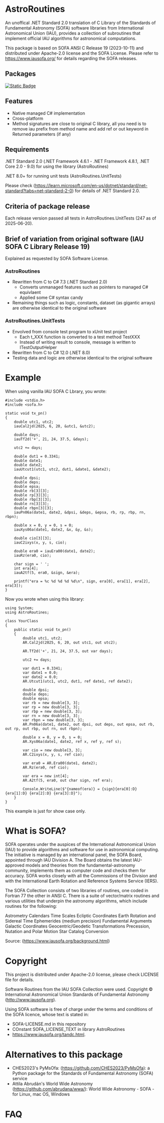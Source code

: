 # AstroRoutines
An unoffical .NET Standard 2.0 translation of C Library of the Standards of Fundamental Astronomy (SOFA) software libraries from International Astronomical Union (IAU), provides a collection of subroutines that implement official IAU algorithms for astronomical computations.

This package is based on SOFA ANSI C Release 19 (2023-10-11) and distributed under Apache-2.0 license and the SOFA License. 
Please refer to https://www.iausofa.org/ for details regarding the SOFA releases.

## Packages
[![Static Badge](https://img.shields.io/nuget/v/AstroRoutines.svg)](https://www.nuget.org/packages/AstroRoutines/)

## Features
- Native managed C# implementation
- Cross-platform
- Method signatures are close to original C library, all you need is to remove iau prefix from method name and add ref or out keyword in Returned parameters (if any)

## Requirements
.NET Standard 2.0 (.NET Framework 4.6.1 - .NET Framework 4.8.1, .NET Core 2.0 - 9.0) for using the library (AstroRoutines)

.NET 8.0+ for running unit tests (AstroRoutines.UnitTests)

Please check (https://learn.microsoft.com/en-us/dotnet/standard/net-standard?tabs=net-standard-2-0) for details of .NET Standard 2.0.

## Criteria of package release
Each release version passed all tests in AstroRoutines.UnitTests (247 as of 2025-06-20).

## Brief of variation from original software (IAU SOFA C Library Release 19)
Explained as requested by SOFA Software License.

### AstroRoutines
- Rewritten from C to C# 7.3 (.NET Standard 2.0)
    - Converts unmanaged features such as pointers to managed C# equivlaent
    - Applied some C# syntax candy
- Remaining things such as logic, constants, dataset (as gigantic arrays) are otherwise identical to the original software

### AstroRoutines.UnitTests
- Envolved from console test program to xUnit test project
    - Each t_XXX function is converted to a test method TestXXX
    - Instead of writing result to console, message is written to ITestOutputHelper
- Rewritten from C to C# 12.0 (.NET 8.0)
- Testing data and logic are otherwise identical to the original software

# Example
When using vanilla IAU SOFA C Lbrary, you wrote:
```
#include <stdio.h>
#include <sofa.h>

static void tx_pn()
{
    double utc1, utc2;
    iauCal2jd(2025, 6, 20, &utc1, &utc2);

    double days;
    iauTf2d('+', 21, 24, 37.5, &days);

    utc2 += days;

    double dut1 = 0.3341;
    double date1;
    double date2;
    iauUtcut1(utc1, utc2, dut1, &date1, &date2);

    double dpsi;
    double deps;
    double epsa;
    double rb[3][3];
    double rp[3][3];
    double rbp[3][3];
    double rn[3][3];
    double rbpn[3][3];
    iauPn06a(date1, date2, &dpsi, &deps, &epsa, rb, rp, rbp, rn, rbpn);

    double x = 0, y = 0, s = 0;
    iauXys06a(date1, date2, &x, &y, &s);

    double cio[3][3];
    iauC2ixys(x, y, s, cio);

    double era0 = iauEra00(date1, date2);
    iauRz(era0, cio);

    char sign = ' ';
    int era[4];
    iauA2tf(5, era0, &sign, &era);

    printf("era = %c %d %d %d %d\n", sign, era[0], era[1], era[2], era[3]);
}
```
Now you wrote when using this library:
```
using System;
using AstroRoutines;

class YourClass
{
    public static void tx_pn()
    {
        double utc1, utc2;
        AR.Cal2jd(2025, 6, 20, out utc1, out utc2);

        AR.Tf2d('+', 21, 24, 37.5, out var days);

        utc2 += days;

        var dut1 = 0.3341;
        var date1 = 0.0;
        var date2 = 0.0;
        AR.Utcut1(utc1, utc2, dut1, ref date1, ref date2);

        double dpsi;
        double deps;
        double epsa;
        var rb = new double[3, 3];
        var rp = new double[3, 3];
        var rbp = new double[3, 3];
        var rn = new double[3, 3];
        var rbpn = new double[3, 3];
        AR.Pn06a(date1, date2, out dpsi, out deps, out epsa, out rb, out rp, out rbp, out rn, out rbpn);

        double x = 0, y = 0, s = 0;
        AR.Xys06a(date1, date2, ref x, ref y, ref s);

        var cio = new double[3, 3];
        AR.C2ixys(x, y, s, ref cio);

        var era0 = AR.Era00(date1, date2);
        AR.Rz(era0, ref cio);

        var era = new int[4];
        AR.A2tf(5, era0, out char sign, ref era);

        Console.WriteLine($"{nameof(era)} = {sign}{era[0]:D} {era[1]:D} {era[2]:D} {era[3]:D}");
    }
}
```
This example is just for show case only.

# What is SOFA?
SOFA operates under the auspices of the International Astronomical Union (IAU) to provide algorithms and software for use in astronomical computing. The initiative is managed by an international panel, the SOFA Board, appointed through IAU Division A. The Board obtains the latest IAU-approved models and theories from the fundamental-astronomy community, implements them as computer code and checks them for accuracy. SOFA works closely with all the Commissions of the Division and with the International Earth Rotation and Reference Systems Service (IERS).

The SOFA Collection consists of two libraries of routines, one coded in Fortran 77 the other in ANSI C. There is a suite of vector/matrix routines and various utilities that underpin the astronomy algorithms, which include routines for the following:

Astrometry
Calendars
Time Scales
Ecliptic Coordinates
Earth Rotation and Sidereal Time
Ephemerides (medium precision)
Fundamental Arguments
Galactic Coordinates
Geocentric/Geodetic Transformations
Precession, Nutation and Polar Motion
Star Catalog Conversion

Source: (https://www.iausofa.org/background.html)

# Copyright
This project is distributed under Apache-2.0 license, please check LICENSE file for details.

Software Routines from the IAU SOFA Collection were used. Copyright © International Astronomical Union Standards of Fundamental Astronomy (http://www.iausofa.org).

Using SOFA software is free of charge under the terms and conditions of the SOFA licence, whose text is stated in:
- SOFA-LICENSE.md in this repository
- COnstant SOFA_LICENSE_TEXT in library AstroRoutines
- https://www.iausofa.org/tandc.html.

# Alternatives to this package
- CHES2023's PyMsOfa: (https://github.com/CHES2023/PyMsOfa): a Python package for the Standards of Fundamental Astronomy (SOFA) service
- Attila Abrudán's World Wide Astronomy (https://github.com/abrudana/wwa/): World Wide Astronomy - SOFA - for Linux, mac OS, Windows

# FAQ
